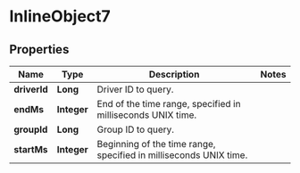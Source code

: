 
# InlineObject7

## Properties
Name | Type | Description | Notes
------------ | ------------- | ------------- | -------------
**driverId** | **Long** | Driver ID to query. | 
**endMs** | **Integer** | End of the time range, specified in milliseconds UNIX time. | 
**groupId** | **Long** | Group ID to query. | 
**startMs** | **Integer** | Beginning of the time range, specified in milliseconds UNIX time. | 



